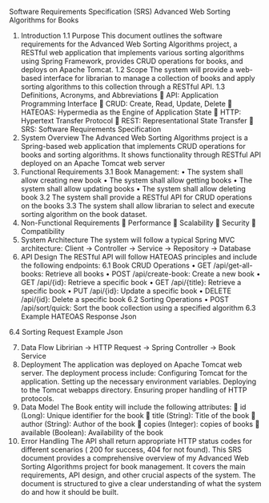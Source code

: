 Software Requirements Specification (SRS)
Advanced Web Sorting Algorithms for Books
1. Introduction
1.1 Purpose
This document outlines the software requirements for the Advanced Web Sorting Algorithms project, a RESTful web application that implements various sorting algorithms using Spring Framework, provides CRUD operations for books, and deploys on Apache Tomcat.
1.2 Scope
The system will provide a web-based interface for librarian to manage a collection of books and apply sorting algorithms to this collection through a RESTful API.
1.3 Definitions, Acronyms, and Abbreviations
	API: Application Programming Interface
	CRUD: Create, Read, Update, Delete
	HATEOAS: Hypermedia as the Engine of Application State
	HTTP: Hypertext Transfer Protocol
	REST: Representational State Transfer
	SRS: Software Requirements Specification
2. System Overview
The Advanced Web Sorting Algorithms project is a Spring-based web application that implements CRUD operations for books and sorting algorithms. It shows functionality through RESTful API deployed on an Apache Tomcat web server
3. Functional Requirements
3.1 Book Management:
•	The system shall allow creating new book 
•	The system shall allow getting books
•	The system shall allow updating books 
•	The system shall allow deleting book 
3.2 The system shall provide a RESTful API for CRUD operations on the books
3.3 The system shall allow librarian to select and execute sorting algorithm on the book dataset.
4. Non-Functional Requirements
	Performance
	Scalability
	Security
	Compatibility
5. System Architecture
The system will follow a typical Spring MVC architecture:
Client -> Controller -> Service -> Repository -> Database
6. API Design
The RESTful API will follow HATEOAS principles and include the following endpoints:
6.1 Book CRUD Operations
•	GET /api/get-all-books: Retrieve all books
•	POST /api/create-book: Create a new book
•	GET /api/{id}: Retrieve a specific book
•	GET /api/{title}: Retrieve a specific book
•	PUT /api/{id}: Update a specific book
•	DELETE /api/{id}: Delete a specific book
6.2 Sorting Operations
•	POST /api/sort/quick: Sort the book collection using a specified algorithm
6.3 Example HATEOAS Response
Json
 
6.4 Sorting Request Example
Json
 
7. Data Flow
Libririan -> HTTP Request -> Spring Controller -> Book Service
8. Deployment
The application was deployed on Apache Tomcat web server. The deployment process include:
Configuring Tomcat for the application.
Setting up the necessary environment variables.
Deploying to the Tomcat webapps directory.
Ensuring proper handling of HTTP protocols.
9. Data Model
The Book entity will include the following attributes:
	id (Long): Unique identifier for the book
	title (String): Title of the book
	author (String): Author of the book
	copies (Integer): copies of books
	available (Boolean): Availability of the book
10. Error Handling
The API shall return appropriate HTTP status codes for different scenarios ( 200 for success, 404 for not found).
This SRS document provides a comprehensive overview of my Advanced Web Sorting Algorithms project for book management. It covers the main requirements, API design, and other crucial aspects of the system. The document is structured to give a clear understanding of what the system do and how it should be built.

